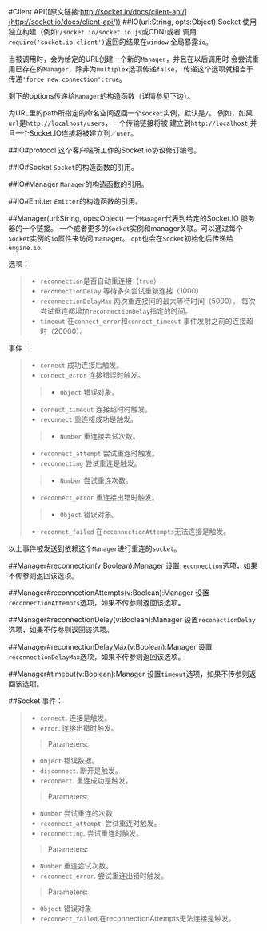 #Client API([原文链接:http://socket.io/docs/client-api/](http://socket.io/docs/client-api/))
##IO(url:String, opts:Object):Socket
使用独立构建（例如:`/socket.io/socket.io.js`或CDN)或者
调用`require('socket.io-client')`返回的结果在`window`
全局暴露`io`。

当被调用时，会为给定的URL创建一个新的`Manager`，并且在以后调用时
会尝试重用已存在的`Manager`，除非为`multiplex`选项传递`false`，
传递这个选项就相当于传递`'force new connection':true`。

剩下的options传递给`Manager`的构造函数（详情参见下边）。

为URL里的path所指定的命名空间返回一个`socket`实例，默认是`/`。
例如，如果`url`是`http://localhost/users`，一个传输链接将被
建立到`http://localhost`,并且一个Socket.IO连接将被建立到`／user`。

##IO#protocol
这个客户端所工作的Socket.io协议修订编号。

##IO#Socket
`Socket`的构造函数的引用。

##IO#Manager
`Manager`的构造函数的引用。

##IO#Emitter
`Emitter`的构造函数的引用。

##Manager(url:String, opts:Object)
一个`Manager`代表到给定的Socket.IO 服务器的一个链接。
一个或者更多的`Socket`实例和manager关联。可以通过每个
`Socket`实例的`io`属性来访问manager。
`opt`也会在`Socket`初始化后传递给`engine.io`.

选项：
>- `reconnection`是否自动重连接（`true`）
>- `reconnectionDelay` 等待多久尝试重新连接（1000）
>- `reconnectionDelayMax` 两次重连接间的最大等待时间（5000）。
每次尝试重连都增加`reconnectionDelay`指定的时间。
>- `timeout` 在`connect_error`和`connect_timeout`
事件发射之前的连接超时（20000）。

事件：
>*   `connect` 成功连接后触发。
>*   `connect_error` 连接错误时触发。
>    >*   `Object`    错误对象。
>*   `connect_timeout` 连接超时时触发。
>*   `reconnect` 重连接成功是触发。
>    >*   `Number` 重连接尝试次数。
>*   `reconnect_attempt` 尝试重连时触发。
>*   `reconnecting` 尝试重连是触发。
>    >*   `Number` 尝试重连次数。
>*   `reconnect_error` 重连接出错时触发。
>    >*   `Object` 错误对象。
>*   `reconnet_failed` 在`reconnectionAttempts`无法连接是触发。

以上事件被发送到依赖这个`Manager`进行重连的`socket`。

##Manager#reconnection(v:Boolean):Manager
设置`reconnection`选项，如果不传参则返回该选项。

##Manager#reconnectionAttempts(v:Boolean):Manager
设置`reconnectionAttempts`选项，如果不传参则返回该选项。

##Manager#reconnectionDelay(v:Boolean):Manager
设置`reconectionDelay`选项，如果不传参则返回该选项。

##Manager#reconnectionDelayMax(v:Boolean):Manager
设置`reconnectionDelayMax`选项，如果不传参则返回该选项。

##Manager#timeout(v:Boolean):Manager
设置`timeout`选项，如果不传参则返回该选项。

##Socket
事件：
>*   `connect`. 连接是触发。
>*   `error`. 连接出错时触发。
>    >Parameters:
>    * `Object` 错误数据。
>*   `disconnect`. 断开是触发。
>*   `reconnect`. 重连成功是触发。
>    >Parameters:
>    * `Number` 尝试重连的次数
>*   `reconnect_attempt`. 尝试重连时触发。
>*   `reconnecting`. 尝试重连时触发。
>    >Parameters:
>    *   `Number` 重连尝试次数。
>*   `reconnect_error`. 尝试重连出错时触发。
>    >Parameters:
>    * `Object` 错误对象
>*   `reconnect_failed`.在reconnectionAttempts无法连接是触发。

